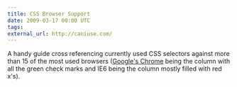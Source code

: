 ```yaml
---
title: CSS Browser Support
date: 2009-03-17 00:00 UTC
tags:
external_url: http://caniuse.com/
---
```


A handy guide cross referencing currently used CSS selectors against more than 15 of the most used browsers (<a href="http://www.google.com/chrome">Google's Chrome</a> being the column with all the green check marks and IE6 being the column mostly filled with red x's).
